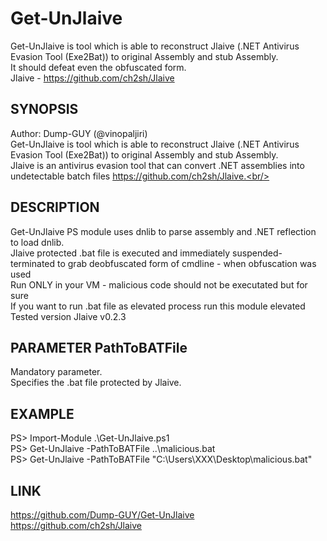 # Get-UnJlaive
Get-UnJlaive is tool which is able to reconstruct Jlaive (.NET Antivirus Evasion Tool (Exe2Bat)) to original Assembly and stub Assembly.<br/>
It should defeat even the obfuscated form.<br/>
Jlaive - https://github.com/ch2sh/Jlaive<br/>

## SYNOPSIS
Author: Dump-GUY (@vinopaljiri)<br/>
Get-UnJlaive is tool which is able to reconstruct Jlaive (.NET Antivirus Evasion Tool (Exe2Bat)) to original Assembly and stub Assembly.<br/>
Jlaive is an antivirus evasion tool that can convert .NET assemblies into undetectable batch files https://github.com/ch2sh/Jlaive.<br/>

## DESCRIPTION
Get-UnJlaive PS module uses dnlib to parse assembly and .NET reflection to load dnlib.<br/>
Jlaive protected .bat file is executed and immediately suspended-terminated to grab deobfuscated form of cmdline - when obfuscation was used<br/>
Run ONLY in your VM - malicious code should not be executated but for sure<br/>
If you want to run .bat file as elevated process run this module elevated<br/>
Tested version Jlaive v0.2.3<br/>

## PARAMETER PathToBATFile
Mandatory parameter.<br/>
Specifies the .bat file protected by Jlaive.<br/>

## EXAMPLE
PS> Import-Module .\Get-UnJlaive.ps1<br/>
PS> Get-UnJlaive -PathToBATFile ..\malicious.bat<br/>
PS> Get-UnJlaive -PathToBATFile "C:\Users\XXX\Desktop\malicious.bat"<br/>

## LINK
https://github.com/Dump-GUY/Get-UnJlaive<br/>
https://github.com/ch2sh/Jlaive<br/>
